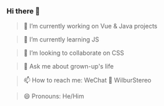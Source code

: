 ### Hi there 👋

<!--
**castlewong/castlewong** is a ✨ _special_ ✨ repository because its `README.md` (this file) appears on your GitHub profile.

Here are some ideas to get you started:

- 🔭 I’m currently working on ...
- 🌱 I’m currently learning ...
- 👯 I’m looking to collaborate on ...
- 🤔 I’m looking for help with ...
- 💬 Ask me about ...
- 📫 How to reach me: ...
- 😄 Pronouns: ...
- ⚡ Fun fact: ...
-->

> 🔭 I’m currently working on Vue & Java projects

> 🌱 I’m currently learning JS

> 👯 I’m looking to collaborate on CSS

> 💬 Ask me about grown-up's life

> 📫 How to reach me: WeChat 📱 WilburStereo

> 😄 Pronouns: He/Him
